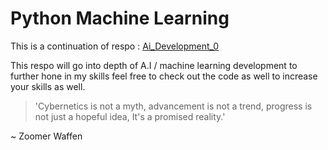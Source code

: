 # Python Machine Learning 


This is a continuation of respo : 
[Ai_Development_0](https://github.com/CyborgVillager/Ai_Development_0)

This respo will go into depth of A.I / machine learning development to further hone in my skills
feel free to check out the code as well to increase your skills as well.



> 'Cybernetics is not a myth,
> advancement is not a trend,
> progress is not just a hopeful idea,
> It's a promised reality.'

~ Zoomer Waffen


